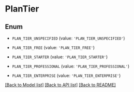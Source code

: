 # PlanTier


## Enum

* `PLAN_TIER_UNSPECIFIED` (value: `'PLAN_TIER_UNSPECIFIED'`)

* `PLAN_TIER_FREE` (value: `'PLAN_TIER_FREE'`)

* `PLAN_TIER_STARTER` (value: `'PLAN_TIER_STARTER'`)

* `PLAN_TIER_PROFESSIONAL` (value: `'PLAN_TIER_PROFESSIONAL'`)

* `PLAN_TIER_ENTERPRISE` (value: `'PLAN_TIER_ENTERPRISE'`)

[[Back to Model list]](../README.md#documentation-for-models) [[Back to API list]](../README.md#documentation-for-api-endpoints) [[Back to README]](../README.md)


